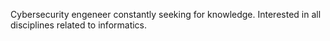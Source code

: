 Cybersecurity engeneer constantly seeking for knowledge. Interested in all disciplines related to informatics.
